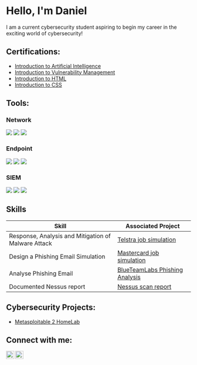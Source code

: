 <h1>Hello, I'm Daniel</h1>
I am a current cybersecurity student aspiring to begin my career in the exciting world of cybersecurity! 

  

<h2>Certifications:</h2>

  - [Introduction to Artificial Intelligence](Certificate.pdf)
  - [Introduction to Vulnerability Management](https://github.com/danielowen321/danielowen321/blob/main/Introduction%20to%20Vulnerability%20Management-course.pdf)
  - [Introduction to HTML](https://github.com/danielowen321/danielowen321/blob/main/HTML%20certificate.pdf)
  - [Introduction to CSS](https://github.com/danielowen321/danielowen321/blob/main/CSS%20certificate.pdf)


<h2>Tools:</h2>

### Network
<div>
    <img src="https://img.shields.io/badge/-Wireshark-1679A7?&style=for-the-badge&logo=Wireshark&logoColor=white" />
    <img src="https://img.shields.io/badge/-Nmap-589A8C?style=for-the-badge&logo=Nmap&logoColor=white" />
    <img src="https://img.shields.io/badge/-Cisco%20Packet%20Tracer-003B6F?style=for-the-badge&logo=Cisco&logoColor=white" />
</div>

### Endpoint
<div>
    <img src="https://img.shields.io/badge/-Nessus-00A4EF?style=for-the-badge&logo=Nessus&logoColor=white" />
    <img src="https://img.shields.io/badge/-SpiderFoot-7D4698?style=for-the-badge&logo=SpiderFoot&logoColor=white" />
    <img src="https://img.shields.io/badge/-Recon--ng-9933CC?style=for-the-badge&logoColor=white" />
</div>

### SIEM
<div>
    <img src="https://img.shields.io/badge/-Microsoft_Sentinel-0078D4?&style=for-the-badge&logo=Microsoft&logoColor=white" />
    <img src="https://img.shields.io/badge/-Splunk-000000?&style=for-the-badge&logo=Splunk&logoColor=white" />
    <img src="https://img.shields.io/badge/-Elastic-005571?&style=for-the-badge&logo=Elastic&logoColor=white" />
</div>

## Skills


| Skill                                         | Associated Project         |
|-----------------------------------------------|----------------------------|
| Response, Analysis and Mitigation of Malware Attack        |[Telstra job simulation ](https://github.com/danielowen321/danielowen321/blob/main/Telstra%20job%20sim%20certificate.pdf)|
| Design a Phishing Email Simulation                         |[Mastercard job simulation](https://github.com/danielowen321/danielowen321/blob/main/mastercard%20job%20sim%20certificate.pdf)|
| Analyse Phishing Email                                     |[BlueTeamLabs Phishing Analysis](https://blueteamlabs.online/achievement/share/challenge/76861/16)|
| Documented Nessus report                                   | [Nessus scan report](https://github.com/danielowen321/danielowen321/blob/main/Nessus%20security%20scan%20report%20update.odt)|
                                                           
                                                           

<h2>Cybersecurity Projects:</h2>

  - [Metasploitable 2 HomeLab](https://github.com/danielowen321/Metasploitable2-HomeLab)


<h2>Connect with me:</h2>

[<img align="left" alt="DanielOwen | LinkedIn" width="22px" src="https://cdn.jsdelivr.net/npm/simple-icons@v3/icons/linkedin.svg" />][linkedin]
[<img align="left" alt="DanielOwen | Instagram" width="22px" src="https://cdn.jsdelivr.net/npm/simple-icons@v3/icons/instagram.svg" />][instagram]



[instagram]: https://www.instagram.com/dann_owenn/
[linkedin]: https://www.linkedin.com/in/danielowen321/


<!--
**danielowen321** is a ✨ _special_ ✨ repository because its `README.md` (this file) appears on your GitHub profile.

